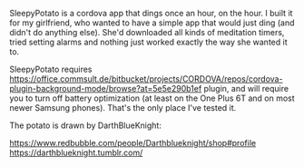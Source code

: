 SleepyPotato is a cordova app that dings once an hour, on the hour.  I built it for my girlfriend, who wanted to have a simple app that would just ding (and didn't do anything else).  She'd downloaded all kinds of meditation timers, tried setting alarms and nothing just worked exactly the way she wanted it to.

SleepyPotato requires https://office.commsult.de/bitbucket/projects/CORDOVA/repos/cordova-plugin-background-mode/browse?at=5e5e290b1ef plugin, and will require you to turn off battery optimization (at least on the One Plus 6T and on most newer Samsung phones).  That's the only place I've tested it.

The potato is drawn by DarthBlueKnight:

https://www.redbubble.com/people/Darthblueknight/shop#profile
https://darthblueknight.tumblr.com/
